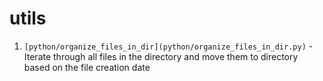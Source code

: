# utils

1. `[python/organize_files_in_dir](python/organize_files_in_dir.py)` - Iterate through all files in the directory and move them to directory based on the file creation date